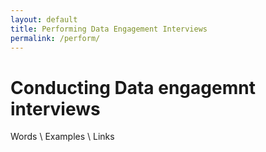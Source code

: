 ```yaml
---
layout: default
title: Performing Data Engagement Interviews
permalink: /perform/
---
```

# Conducting Data engagemnt interviews

Words 
\\
Examples
\\
Links